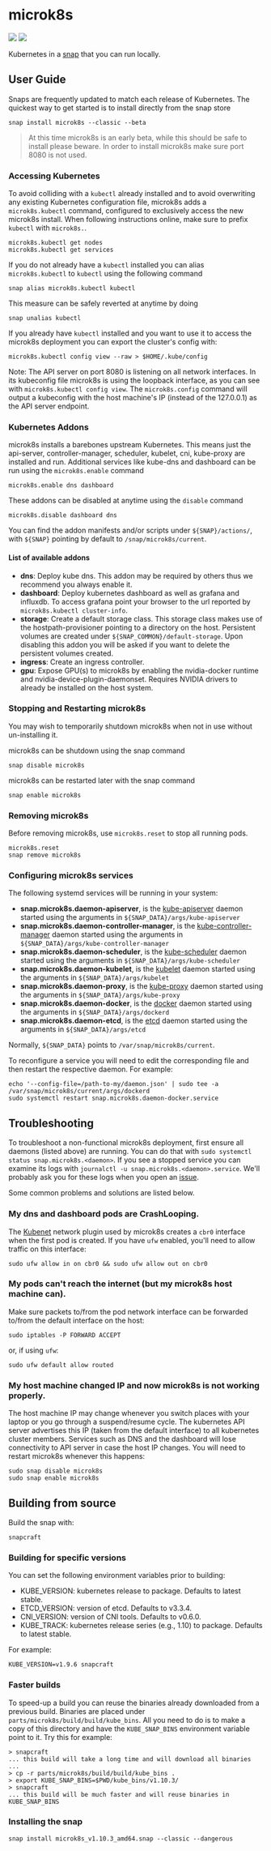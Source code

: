 # microk8s

![](https://img.shields.io/badge/Kubernetes%20Conformance-139%2F140-green.svg) ![](https://img.shields.io/badge/Kubernetes-1.11-326de6.svg)

Kubernetes in a [snap](https://snapcraft.io/) that you can run locally.

## User Guide

Snaps are frequently updated to match each release of Kubernetes. The quickest way to get started is to install directly from the snap store

```
snap install microk8s --classic --beta
```

> At this time microk8s is an early beta, while this should be safe to install please beware.
> In order to install microk8s make sure port 8080 is not used.

### Accessing Kubernetes

To avoid colliding with a `kubectl` already installed and to avoid overwriting any existing Kubernetes configuration file, microk8s adds a `microk8s.kubectl` command, configured to exclusively access the new microk8s install. When following instructions online, make sure to prefix `kubectl` with `microk8s.`.

```
microk8s.kubectl get nodes
microk8s.kubectl get services
```

If you do not already have a `kubectl` installed you can alias `microk8s.kubectl` to `kubectl` using the following command

```
snap alias microk8s.kubectl kubectl
```

This measure can be safely reverted at anytime by doing

```
snap unalias kubectl
```
If you already have `kubectl` installed and you want to use it to access the microk8s deployment you can export the cluster's config with:

```
microk8s.kubectl config view --raw > $HOME/.kube/config
```

Note: The API server on port 8080 is listening on all network interfaces. In its kubeconfig file microk8s is using the loopback interface, as you can see with `microk8s.kubectl config view`. The `microk8s.config` command will output a kubeconfig with the host machine's IP (instead of the 127.0.0.1) as the API server endpoint.


### Kubernetes Addons

microk8s installs a barebones upstream Kubernetes. This means just the api-server, controller-manager, scheduler, kubelet, cni, kube-proxy are installed and run. Additional services like kube-dns and dashboard can be run using the `microk8s.enable` command

```
microk8s.enable dns dashboard
```

These addons can be disabled at anytime using the `disable` command

```
microk8s.disable dashboard dns
```

You can find the addon manifests and/or scripts under `${SNAP}/actions/`, with `${SNAP}` pointing by default to `/snap/microk8s/current`.

#### List of available addons
- **dns**: Deploy kube dns. This addon may be required by others thus we recommend you always enable it.
- **dashboard**: Deploy kubernetes dashboard as well as grafana and influxdb. To access grafana point your browser to the url reported by `microk8s.kubectl cluster-info`.
- **storage**: Create a default storage class. This storage class makes use of the hostpath-provisioner pointing to a directory on the host. Persistent volumes are created under `${SNAP_COMMON}/default-storage`. Upon disabling this addon you will be asked if you want to delete the persistent volumes created.
- **ingress**: Create an ingress controller.
- **gpu**: Expose GPU(s) to microk8s by enabling the nvidia-docker runtime and nvidia-device-plugin-daemonset. Requires NVIDIA drivers to already be installed on the host system.

### Stopping and Restarting microk8s

You may wish to temporarily shutdown microk8s when not in use without un-installing it.

microk8s can be shutdown using the snap command

```
snap disable microk8s
```

microk8s can be restarted later with the snap command

```
snap enable microk8s
```

### Removing microk8s

Before removing microk8s, use `microk8s.reset` to stop all running pods.

```
microk8s.reset
snap remove microk8s
```

### Configuring microk8s services
The following systemd services will be running in your system:
- **snap.microk8s.daemon-apiserver**, is the [kube-apiserver](https://kubernetes.io/docs/reference/command-line-tools-reference/kube-apiserver/) daemon started using the arguments in `${SNAP_DATA}/args/kube-apiserver`
- **snap.microk8s.daemon-controller-manager**, is the [kube-controller-manager](https://kubernetes.io/docs/reference/command-line-tools-reference/kube-controller-manager/) daemon started using the arguments in `${SNAP_DATA}/args/kube-controller-manager`
- **snap.microk8s.daemon-scheduler**, is the [kube-scheduler](https://kubernetes.io/docs/reference/command-line-tools-reference/kube-scheduler/) daemon started using the arguments in `${SNAP_DATA}/args/kube-scheduler`
- **snap.microk8s.daemon-kubelet**, is the [kubelet](https://kubernetes.io/docs/reference/command-line-tools-reference/kubelet/) daemon started using the arguments in `${SNAP_DATA}/args/kubelet`
- **snap.microk8s.daemon-proxy**, is the [kube-proxy](https://kubernetes.io/docs/reference/command-line-tools-reference/kube-proxy/) daemon started using the arguments in `${SNAP_DATA}/args/kube-proxy`
- **snap.microk8s.daemon-docker**, is the [docker](https://docs.docker.com/engine/reference/commandline/dockerd/) daemon started using the arguments in `${SNAP_DATA}/args/dockerd`
- **snap.microk8s.daemon-etcd**, is the [etcd](https://coreos.com/etcd/docs/latest/v2/configuration.html) daemon started using the arguments in `${SNAP_DATA}/args/etcd`

Normally, `${SNAP_DATA}` points to `/var/snap/microk8s/current`.

To reconfigure a service you will need to edit the corresponding file and then restart the respective daemon. For example:
```
echo '--config-file=/path-to-my/daemon.json' | sudo tee -a /var/snap/microk8s/current/args/dockerd
sudo systemctl restart snap.microk8s.daemon-docker.service
```

## Troubleshooting

To troubleshoot a non-functional microk8s deployment, first ensure all daemons (listed above) are running. You can do that with `sudo systemctl status snap.microk8s.<daemon>`. If you see a stopped service you can examine its logs with `journalctl -u snap.microk8s.<daemon>.service`. We'll probably ask you for these logs when you open an [issue](https://github.com/ubuntu/microk8s/issues).

Some common problems and solutions are listed below.

### My dns and dashboard pods are CrashLooping.
The [Kubenet](https://kubernetes.io/docs/concepts/extend-kubernetes/compute-storage-net/network-plugins/) network plugin used by microk8s creates a `cbr0` interface when the first pod is created. If you have `ufw` enabled, you'll need to allow traffic on this interface:

`sudo ufw allow in on cbr0 && sudo ufw allow out on cbr0`

### My pods can't reach the internet (but my microk8s host machine can).
Make sure packets to/from the pod network interface can be forwarded
to/from the default interface on the host:

`sudo iptables -P FORWARD ACCEPT`

or, if using `ufw`:

`sudo ufw default allow routed`

### My host machine changed IP and now microk8s is not working properly.
The host machine IP may change whenever you switch places with your laptop or you go through a suspend/resume cycle. The kubernetes API server advertises this IP (taken from the default interface) to all kubernetes cluster members. Services such as DNS and the dashboard will lose connectivity to API server in case the host IP changes. You will need to restart microk8s whenever this happens:
```
sudo snap disable microk8s
sudo snap enable microk8s
```

## Building from source

Build the snap with:
```
snapcraft
```

### Building for specific versions

You can set the following environment variables prior to building:
 - KUBE_VERSION: kubernetes release to package. Defaults to latest stable.
 - ETCD_VERSION: version of etcd. Defaults to v3.3.4.
 - CNI_VERSION: version of CNI tools. Defaults to v0.6.0.
 - KUBE_TRACK: kubernetes release series (e.g., 1.10) to package. Defaults to latest stable.

For example:
```
KUBE_VERSION=v1.9.6 snapcraft
```

### Faster builds

To speed-up a build you can reuse the binaries already downloaded from a previous build. Binaries are placed under `parts/microk8s/build/build/kube_bins`. All you need to do is to make a copy of this directory and have the `KUBE_SNAP_BINS` environment variable point to it. Try this for example:
```
> snapcraft
... this build will take a long time and will download all binaries ...
> cp -r parts/microk8s/build/build/kube_bins .
> export KUBE_SNAP_BINS=$PWD/kube_bins/v1.10.3/
> snapcraft
... this build will be much faster and will reuse binaries in KUBE_SNAP_BINS

```

### Installing the snap
```
snap install microk8s_v1.10.3_amd64.snap --classic --dangerous
```
